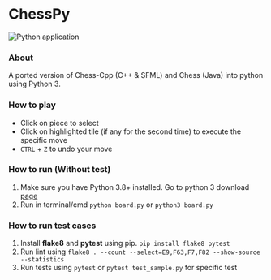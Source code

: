 # ChessPy

![Python application](https://github.com/xxMrPHDxx/ChessPy/workflows/Python%20application/badge.svg?branch=master)

### About
A ported version of Chess-Cpp (C++ & SFML) and Chess (Java) into python using Python 3.

### How to play
- Click on piece to select
- Click on highlighted tile (if any for the second time) to execute the specific move
- `CTRL` + `Z` to undo your move

### How to run (Without test)
1) Make sure you have Python 3.8+ installed. Go to python 3 download [page](https://www.python.org/downloads/)
2) Run in terminal/cmd `python board.py` or `python3 board.py`

### How to run test cases
1) Install **flake8** and **pytest** using pip. `pip install flake8 pytest`
2) Run lint using `flake8 . --count --select=E9,F63,F7,F82 --show-source --statistics`
3) Run tests using `pytest` or `pytest test_sample.py` for specific test